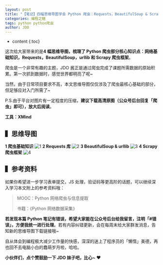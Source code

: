 ```yaml
---
layout: post
title: "【笔记】四幅思维导图学会 Python 爬虫：Requests，BeautifulSoup & Scrapy"
categories: 编程之魅
tags: python python爬虫
author: JDO
---
```


* content
{:toc}


这次给大家带来的是**4 幅思维导图，梳理了 Python 爬虫部分核心知识点：网络基础知识，Requests，BeautifulSoup，urllib 和 Scrapy 爬虫框架**。





爬虫是一个非常有趣的主题，JDO 酱正是通过爬虫完成了课题所需数据的原始积累。第一次抓到数据时，感觉世界都明亮了呢~

当然，由于日常项目要求不高，本文思维导图仅仅涉及了爬虫最核心基础的部分，但足够应对入门所需了~

P.S.由于平台对图片有一定程度的压缩，**建议下载高清原图（公众号后台回复「爬虫」即可），放大后阅读**。

**工具：XMind**

## ▍思维导图

**1 爬虫基础知识**
![1](https://raw.githubusercontent.com/woaielf/woaielf.github.io/master/_posts/media/15247472627137/1.png)
**2 Requests 库**
![2](https://raw.githubusercontent.com/woaielf/woaielf.github.io/master/_posts/media/15247472627137/2.png)
**3 BeautifulSoup & urllib**
![3](https://raw.githubusercontent.com/woaielf/woaielf.github.io/master/_posts/media/15247472627137/3.png)
**4 Scrapy 爬虫框架**
![4](https://raw.githubusercontent.com/woaielf/woaielf.github.io/master/_posts/media/15247472627137/4.png)

## ▍参考资料
如果你希望进一步学习表单提交，JS 处理，验证码等更高阶的话题，可以继续深入学习本文附上的参考资料哦：

> MOOC：Python 网络爬虫与信息提取
>
> 书籍：《Python 网络数据采集》

**若发现本篇 Python 笔记有错误，希望大家能在公众号后台给我留言，注明「#错误」，方便我统一进行处理**。若有内容纠错更新，会在每周末给大家群发消息，告知新的思维导图下载链接哦~

自从体会到编程极大减少工作量的快感，深深的迷上了程序员的「懒惰」美德，再也回不去电脑小白的蠢萌岁月啦，哈哈。

**小伙伴们，点个赞鼓励一下 JDO 妹子吧，比心~** ❤ 




